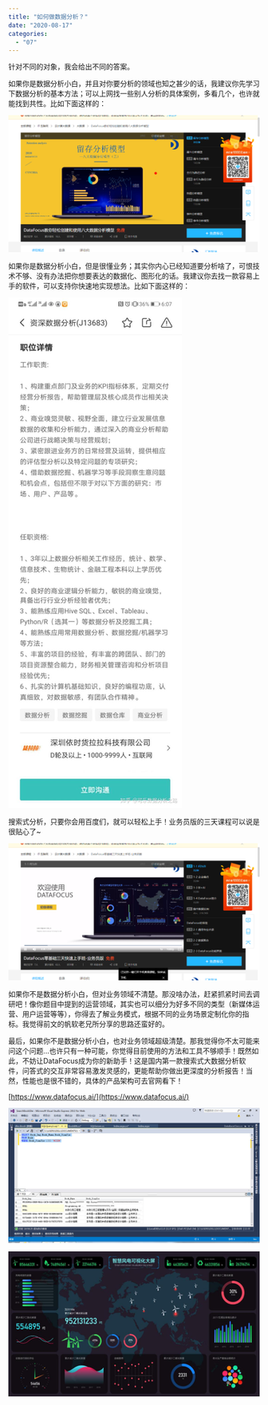 ```yaml
---
title: "如何做数据分析？"
date: "2020-08-17"
categories: 
  - "07"
---
```


针对不同的对象，我会给出不同的答案。

如果你是数据分析小白，并且对你要分析的领域也知之甚少的话，我建议你先学习下数据分析的基本方法；可以上网找一些别人分析的具体案例，多看几个，也许就能找到共性。比如下面这样的：

![](images/word-image-416.png)

如果你是数据分析小白，但是很懂业务；其实你内心已经知道要分析啥了，可恨技术不够、没有办法把你想要表达的数据化、图形化的话。我建议你去找一款容易上手的软件，可以支持你快速地实现想法。比如下面这样的：

![IMG_256](images/img_256-3.jpeg)

搜索式分析，只要你会用百度们，就可以轻松上手！业务员版的三天课程可以说是很贴心了~

![](images/word-image-417.png)

如果你不是数据分析小白，但对业务领域不清楚。那没啥办法，赶紧抓紧时间去调研吧！像你题目中提到的运营领域，其实也可以细分为好多不同的类型（新媒体运营、用户运营等等），你得去了解业务模式，根据不同的业务场景定制化你的指标。我觉得前文的帆软老兄所分享的思路还蛮好的。

最后，如果你不是数据分析小白，也对业务领域超级清楚。那我觉得你不太可能来问这个问题...也许只有一种可能，你觉得目前使用的方法和工具不够顺手！既然如此，不妨让DataFocus成为你的新助手！这是国内第一款搜索式大数据分析软件，问答式的交互非常容易激发灵感的，更能帮助你做出更深度的分析报告！当然，性能也是很不错的，具体的产品架构可去官网看下！

[https://www.datafocus.ai/](https://www.datafocus.ai/)

![IMG_256](images/img_256-4.jpeg)

![IMG_2467](images/img_2467-1.jpeg)
